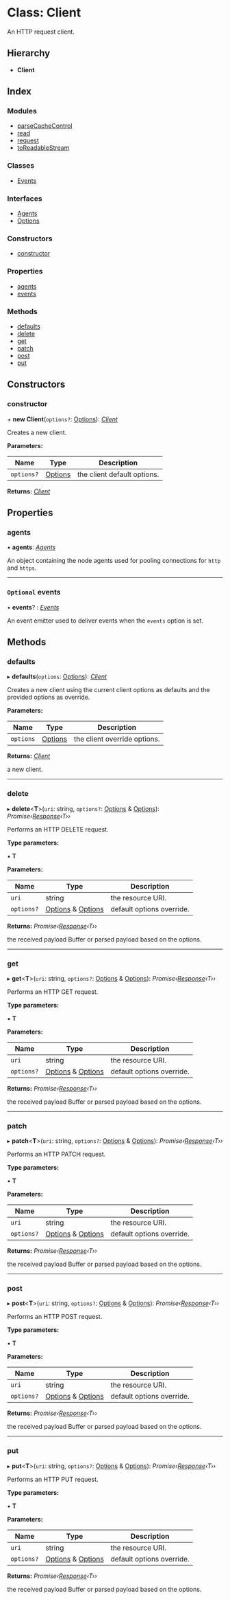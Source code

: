 
# Class: Client

An HTTP request client.

## Hierarchy

* **Client**

## Index

### Modules

* [parseCacheControl](../modules/_wreck_16_0_1_index_d_.client.parsecachecontrol.md)
* [read](../modules/_wreck_16_0_1_index_d_.client.read.md)
* [request](../modules/_wreck_16_0_1_index_d_.client.request.md)
* [toReadableStream](../modules/_wreck_16_0_1_index_d_.client.toreadablestream.md)

### Classes

* [Events](_wreck_16_0_1_index_d_.client.events.md)

### Interfaces

* [Agents](../interfaces/_wreck_16_0_1_index_d_.client.agents.md)
* [Options](../interfaces/_wreck_16_0_1_index_d_.client.options.md)

### Constructors

* [constructor](_wreck_16_0_1_index_d_.client.md#constructor)

### Properties

* [agents](_wreck_16_0_1_index_d_.client.md#agents)
* [events](_wreck_16_0_1_index_d_.client.md#optional-events)

### Methods

* [defaults](_wreck_16_0_1_index_d_.client.md#defaults)
* [delete](_wreck_16_0_1_index_d_.client.md#delete)
* [get](_wreck_16_0_1_index_d_.client.md#get)
* [patch](_wreck_16_0_1_index_d_.client.md#patch)
* [post](_wreck_16_0_1_index_d_.client.md#post)
* [put](_wreck_16_0_1_index_d_.client.md#put)

## Constructors

###  constructor

\+ **new Client**(`options?`: [Options](../interfaces/_wreck_16_0_1_index_d_.client.options.md)): *[Client](_wreck_16_0_1_index_d_.client.md)*

Creates a new client.

**Parameters:**

Name | Type | Description |
------ | ------ | ------ |
`options?` | [Options](../interfaces/_wreck_16_0_1_index_d_.client.options.md) | the client default options.  |

**Returns:** *[Client](_wreck_16_0_1_index_d_.client.md)*

## Properties

###  agents

• **agents**: *[Agents](../interfaces/_wreck_16_0_1_index_d_.client.agents.md)*

An object containing the node agents used for pooling connections for `http` and `https`.

___

### `Optional` events

• **events**? : *[Events](_wreck_16_0_1_index_d_.client.events.md)*

An event emitter used to deliver events when the `events` option is set.

## Methods

###  defaults

▸ **defaults**(`options`: [Options](../interfaces/_wreck_16_0_1_index_d_.client.options.md)): *[Client](_wreck_16_0_1_index_d_.client.md)*

Creates a new client using the current client options as defaults and the provided options as override.

**Parameters:**

Name | Type | Description |
------ | ------ | ------ |
`options` | [Options](../interfaces/_wreck_16_0_1_index_d_.client.options.md) | the client override options.  |

**Returns:** *[Client](_wreck_16_0_1_index_d_.client.md)*

a new client.

___

###  delete

▸ **delete**<**T**>(`uri`: string, `options?`: [Options](../interfaces/_wreck_16_0_1_index_d_.client.request.options.md) & [Options](../interfaces/_wreck_16_0_1_index_d_.client.read.options.md)): *Promise‹[Response](../interfaces/_wreck_16_0_1_index_d_.client.request.response.md)‹T››*

Performs an HTTP DELETE request.

**Type parameters:**

▪ **T**

**Parameters:**

Name | Type | Description |
------ | ------ | ------ |
`uri` | string | the resource URI. |
`options?` | [Options](../interfaces/_wreck_16_0_1_index_d_.client.request.options.md) & [Options](../interfaces/_wreck_16_0_1_index_d_.client.read.options.md) | default options override.  |

**Returns:** *Promise‹[Response](../interfaces/_wreck_16_0_1_index_d_.client.request.response.md)‹T››*

the received payload Buffer or parsed payload based on the options.

___

###  get

▸ **get**<**T**>(`uri`: string, `options?`: [Options](../interfaces/_wreck_16_0_1_index_d_.client.request.options.md) & [Options](../interfaces/_wreck_16_0_1_index_d_.client.read.options.md)): *Promise‹[Response](../interfaces/_wreck_16_0_1_index_d_.client.request.response.md)‹T››*

Performs an HTTP GET request.

**Type parameters:**

▪ **T**

**Parameters:**

Name | Type | Description |
------ | ------ | ------ |
`uri` | string | the resource URI. |
`options?` | [Options](../interfaces/_wreck_16_0_1_index_d_.client.request.options.md) & [Options](../interfaces/_wreck_16_0_1_index_d_.client.read.options.md) | default options override.  |

**Returns:** *Promise‹[Response](../interfaces/_wreck_16_0_1_index_d_.client.request.response.md)‹T››*

the received payload Buffer or parsed payload based on the options.

___

###  patch

▸ **patch**<**T**>(`uri`: string, `options?`: [Options](../interfaces/_wreck_16_0_1_index_d_.client.request.options.md) & [Options](../interfaces/_wreck_16_0_1_index_d_.client.read.options.md)): *Promise‹[Response](../interfaces/_wreck_16_0_1_index_d_.client.request.response.md)‹T››*

Performs an HTTP PATCH request.

**Type parameters:**

▪ **T**

**Parameters:**

Name | Type | Description |
------ | ------ | ------ |
`uri` | string | the resource URI. |
`options?` | [Options](../interfaces/_wreck_16_0_1_index_d_.client.request.options.md) & [Options](../interfaces/_wreck_16_0_1_index_d_.client.read.options.md) | default options override.  |

**Returns:** *Promise‹[Response](../interfaces/_wreck_16_0_1_index_d_.client.request.response.md)‹T››*

the received payload Buffer or parsed payload based on the options.

___

###  post

▸ **post**<**T**>(`uri`: string, `options?`: [Options](../interfaces/_wreck_16_0_1_index_d_.client.request.options.md) & [Options](../interfaces/_wreck_16_0_1_index_d_.client.read.options.md)): *Promise‹[Response](../interfaces/_wreck_16_0_1_index_d_.client.request.response.md)‹T››*

Performs an HTTP POST request.

**Type parameters:**

▪ **T**

**Parameters:**

Name | Type | Description |
------ | ------ | ------ |
`uri` | string | the resource URI. |
`options?` | [Options](../interfaces/_wreck_16_0_1_index_d_.client.request.options.md) & [Options](../interfaces/_wreck_16_0_1_index_d_.client.read.options.md) | default options override.  |

**Returns:** *Promise‹[Response](../interfaces/_wreck_16_0_1_index_d_.client.request.response.md)‹T››*

the received payload Buffer or parsed payload based on the options.

___

###  put

▸ **put**<**T**>(`uri`: string, `options?`: [Options](../interfaces/_wreck_16_0_1_index_d_.client.request.options.md) & [Options](../interfaces/_wreck_16_0_1_index_d_.client.read.options.md)): *Promise‹[Response](../interfaces/_wreck_16_0_1_index_d_.client.request.response.md)‹T››*

Performs an HTTP PUT request.

**Type parameters:**

▪ **T**

**Parameters:**

Name | Type | Description |
------ | ------ | ------ |
`uri` | string | the resource URI. |
`options?` | [Options](../interfaces/_wreck_16_0_1_index_d_.client.request.options.md) & [Options](../interfaces/_wreck_16_0_1_index_d_.client.read.options.md) | default options override.  |

**Returns:** *Promise‹[Response](../interfaces/_wreck_16_0_1_index_d_.client.request.response.md)‹T››*

the received payload Buffer or parsed payload based on the options.
